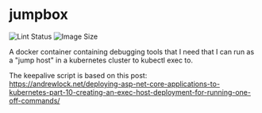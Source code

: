 # jumpbox

![Lint Status](https://github.com/mfinelli/jumpbox/workflows/Lint/badge.svg)
![Image Size](https://img.shields.io/docker/image-size/mfinelli/jumpbox)

A docker container containing debugging tools that I need that I can run as
a "jump host" in a kubernetes cluster to kubectl exec to.

The keepalive script is based on this post:
https://andrewlock.net/deploying-asp-net-core-applications-to-kubernetes-part-10-creating-an-exec-host-deployment-for-running-one-off-commands/
